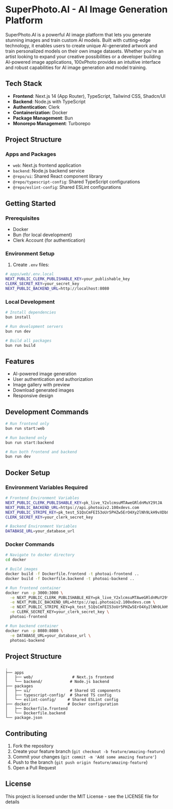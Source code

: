 # SuperPhoto.AI - AI Image Generation Platform

SuperPhoto.AI is a powerful AI image platform that lets you generate stunning images and train custom AI models. Built with cutting-edge technology, it enables users to create unique AI-generated artwork and train personalized models on their own image datasets. Whether you're an artist looking to expand your creative possibilities or a developer building AI-powered image applications, 100xPhoto provides an intuitive interface and robust capabilities for AI image generation and model training.

## Tech Stack

- **Frontend**: Next.js 14 (App Router), TypeScript, Tailwind CSS, Shadcn/UI
- **Backend**: Node.js with TypeScript
- **Authentication**: Clerk
- **Containerization**: Docker
- **Package Management**: Bun
- **Monorepo Management**: Turborepo

## Project Structure

### Apps and Packages

- `web`: Next.js frontend application
- `backend`: Node.js backend service
- `@repo/ui`: Shared React component library
- `@repo/typescript-config`: Shared TypeScript configurations
- `@repo/eslint-config`: Shared ESLint configurations

## Getting Started

### Prerequisites

- Docker
- Bun (for local development)
- Clerk Account (for authentication)

### Environment Setup

1. Create `.env` files:

```bash
# apps/web/.env.local
NEXT_PUBLIC_CLERK_PUBLISHABLE_KEY=your_publishable_key
CLERK_SECRET_KEY=your_secret_key
NEXT_PUBLIC_BACKEND_URL=http://localhost:8080
```


### Local Development

```bash
# Install dependencies
bun install

# Run development servers
bun run dev

# Build all packages
bun run build
```

## Features

- AI-powered image generation
- User authentication and authorization
- Image gallery with preview
- Download generated images
- Responsive design

## Development Commands

```bash
# Run frontend only
bun run start:web

# Run backend only
bun run start:backend

# Run both frontend and backend
bun run dev
```

## Docker Setup

### Environment Variables Required

```bash
# Frontend Environment Variables
NEXT_PUBLIC_CLERK_PUBLISHABLE_KEY=pk_live_Y2xlcmsuMTAweGRldnMuY29tJA
NEXT_PUBLIC_BACKEND_URL=https://api.photoaiv2.100xdevs.com
NEXT_PUBLIC_STRIPE_KEY=pk_test_51QsCmFEI53oUr5PHZw5ErO4Xy2lNh9LkH9vXDb8wc7BOvfSPc0i4xt6I5Qy3jaBLnvg9wPenPoeW0LvQ1x3GtfUm00eNFHdBDd
CLERK_SECRET_KEY=your_clerk_secret_key

# Backend Environment Variables
DATABASE_URL=your_database_url
```

### Docker Commands

```bash
# Navigate to docker directory
cd docker

# Build images
docker build -f Dockerfile.frontend -t photoai-frontend ..
docker build -f Dockerfile.backend -t photoai-backend ..

# Run frontend container
docker run -p 3000:3000 \
  -e NEXT_PUBLIC_CLERK_PUBLISHABLE_KEY=pk_live_Y2xlcmsuMTAweGRldnMuY29tJA \
  -e NEXT_PUBLIC_BACKEND_URL=https://api.photoaiv2.100xdevs.com \
  -e NEXT_PUBLIC_STRIPE_KEY=pk_test_51QsCmFEI53oUr5PHZw5ErO4Xy2lNh9LkH9vXDb8wc7BOvfSPc0i4xt6I5Qy3jaBLnvg9wPenPoeW0LvQ1x3GtfUm00eNFHdBDd \
  -e CLERK_SECRET_KEY=your_clerk_secret_key \
  photoai-frontend

# Run backend container
docker run -p 8080:8080 \
  -e DATABASE_URL=your_database_url \
  photoai-backend

```


## Project Structure

```
.
├── apps
│   ├── web/                 # Next.js frontend
│   └── backend/            # Node.js backend
├── packages
│   ├── ui/                 # Shared UI components
│   ├── typescript-config/  # Shared TS config
│   └── eslint-config/     # Shared ESLint config
├── docker/                # Docker configuration
│   ├── Dockerfile.frontend
│   └── Dockerfile.backend
└── package.json
```

## Contributing

1. Fork the repository
2. Create your feature branch (`git checkout -b feature/amazing-feature`)
3. Commit your changes (`git commit -m 'Add some amazing feature'`)
4. Push to the branch (`git push origin feature/amazing-feature`)
5. Open a Pull Request

## License

This project is licensed under the MIT License - see the LICENSE file for details
